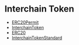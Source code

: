 # Interchain Token

- [ERC20Permit](ERC20Permit.md)
- [InterchainToken](InterchainToken.md)
- [ERC20](ERC20.md)
- [InterchainTokenStandard](InterchainTokenStandard.md)